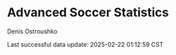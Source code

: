 # Advanced Soccer Statistics
Denis Ostroushko

<!-- gfm -->

Last successful data update: 2025-02-22 01:12:59 CST
